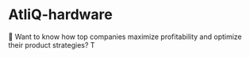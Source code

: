 # AtliQ-hardware
🌟 Want to know how top companies maximize profitability and optimize their product strategies? T
